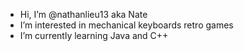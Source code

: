 - Hi, I’m @nathanlieu13 aka Nate
- I’m interested in mechanical keyboards retro games
- I’m currently learning Java and C++

<!---
nathanlieu13/nathanlieu13 is a ✨ special ✨ repository because its `README.md` (this file) appears on your GitHub profile.
You can click the Preview link to take a look at your changes.
--->
